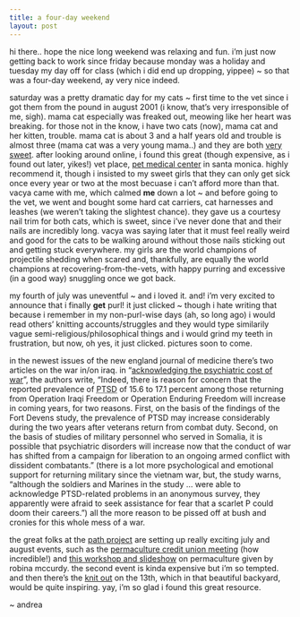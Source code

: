 ```yaml
---
title: a four-day weekend
layout: post
---
```


hi there.. hope the nice long weekend was relaxing and fun. i&#8217;m just now getting back to work since friday because monday was a holiday and tuesday my day off for class (which i did end up dropping, yippee) ~ so that was a four-day weekend, ay very nice indeed.

saturday was a pretty dramatic day for my cats ~ first time to the vet since i got them from the pound in august 2001 (i know, that&#8217;s very irresponsible of me, sigh). mama cat especially was freaked out, meowing like her heart was breaking. for those not in the know, i have two cats (now), mama cat and her kitten, trouble. mama cat is about 3 and a half years old and trouble is almost three (mama cat was a very young mama..) and they are both [very sweet][1]. after looking around online, i found this great (though expensive, as i found out later, yikes!) vet place, [pet medical center][2] in santa monica. highly recommend it, though i insisted to my sweet girls that they can only get sick once every year or two at the most becuase i can&#8217;t afford more than that. vacya came with me, which calmed **me** down a lot ~ and before going to the vet, we went and bought some hard cat carriers, cat harnesses and leashes (we weren&#8217;t taking the slightest chance). they gave us a courtesy nail trim for both cats, which is sweet, since i&#8217;ve never done that and their nails are incredibly long. vacya was saying later that it must feel really weird and good for the cats to be walking around without those nails sticking out and getting stuck everywhere. my girls are the world champions of projectile shedding when scared and, thankfully, are equally the world champions at recovering-from-the-vets, with happy purring and excessive (in a good way) snuggling once we got back.

my fourth of july was uneventful ~ and i loved it. and! i&#8217;m very excited to announce that i finally **get** purl! it just clicked ~ though i hate writing that because i remember in my non-purl-wise days (ah, so long ago) i would read others&#8217; knitting accounts/struggles and they would type similarily vague semi-religious/philosophical things and i would grind my teeth in frustration, but now, oh yes, it just clicked. pictures soon to come.

in the newest issues of the new england journal of medicine there&#8217;s two articles on the war in/on iraq. in &#8220;[acknowledging the psychiatric cost of war][3]&#8221;, the authors write, &#8220;Indeed, there is reason for concern that the reported prevalence of <acronym title="Post-Traumatic Stress Disorder">PTSD</acronym> of 15.6 to 17.1 percent among those returning from Operation Iraqi Freedom or Operation Enduring Freedom will increase in coming years, for two reasons. First, on the basis of the findings of the Fort Devens study, the prevalence of PTSD may increase considerably during the two years after veterans return from combat duty. Second, on the basis of studies of military personnel who served in Somalia, it is possible that psychiatric disorders will increase now that the conduct of war has shifted from a campaign for liberation to an ongoing armed conflict with dissident combatants.&#8221; (there is a lot more psychological and emotional support for returning military since the vietnam war, but, the study warns, &#8220;although the soldiers and Marines in the study &#8230; were able to acknowledge PTSD-related problems in an anonymous survey, they apparently were afraid to seek assistance for fear that a scarlet P could doom their careers.&#8221;) all the more reason to be pissed off at bush and cronies for this whole mess of a war.

the great folks at the [path project][4] are setting up really exciting july and august events, such as the [permaculture credit union meeting][5] (how incredible!) and [this workshop and slideshow][6] on permaculture given by robina mccurdy. the second event is kinda expensive but i&#8217;m so tempted. and then there&#8217;s the [knit out][7] on the 13th, which in that beautiful backyard, would be quite inspiring. yay, i&#8217;m so glad i found this great resource.

~ andrea

 [1]: gallery/cats
 [2]: http://petmedical.com
 [3]: http://content.nejm.org/cgi/content/full/351/1/75
 [4]: http://pathtofreedom.com
 [5]: http://www.julesdervaes.com/ptf/events/creditunion.htm
 [6]: http://www.julesdervaes.com/ptf/workshops/robina1.htm
 [7]: http://www.julesdervaes.com/ptf/events/knitout.htm